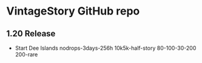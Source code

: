 # VintageStory GitHub repo 

## 1.20 Release
- Start Dee Islands nodrops-3days-256h 10k5k-half-story 80-100-30-200 200-rare